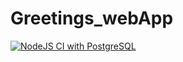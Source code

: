 # Greetings_webApp

[![NodeJS CI with PostgreSQL](https://github.com/TendaniMamadi/Greetings_webApp/actions/workflows/node%20pgsql.js.yml/badge.svg)](https://github.com/TendaniMamadi/Greetings_webApp/actions/workflows/node%20pgsql.js.yml)


